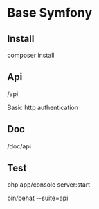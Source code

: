Base Symfony
============

Install
-------

composer install

Api
---
/api

Basic http authentication


Doc
---
/doc/api

Test
----

php app/console server:start

bin/behat --suite=api

